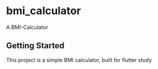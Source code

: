 # bmi_calculator

A BMI-Calculator

## Getting Started

This project is a simple BMI calculator, built for flutter study
